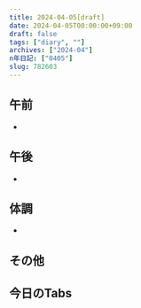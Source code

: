 ```yaml
---
title: 2024-04-05[draft]
date: 2024-04-05T00:00:00+09:00
draft: false
tags: ["diary", ""]
archives: ["2024-04"]
n年日記: ["0405"]
slug: 782603
---
```

## 午前
- 
## 午後
- 
## 体調
- 
## その他
## 今日のTabs